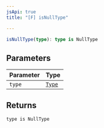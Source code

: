 ```yaml
---
jsApi: true
title: "[F] isNullType"

---
```

```ts
isNullType(type): type is NullType
```

## Parameters

| Parameter | Type |
| :------ | :------ |
| `type` | [`Type`](Type.Type.md) |

## Returns

`type is NullType`
